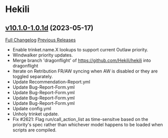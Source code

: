 # Hekili

## [v10.1.0-1.0.1d](https://github.com/Hekili/hekili/tree/v10.1.0-1.0.1d) (2023-05-17)
[Full Changelog](https://github.com/Hekili/hekili/compare/v10.1.0-1.0.1c...v10.1.0-1.0.1d) [Previous Releases](https://github.com/Hekili/hekili/releases)

- Enable trinket.name.X lookups to support current Outlaw priority.  
- Windwalker priority updates.  
- Merge branch 'dragonflight' of https://github.com/Hekili/hekili into dragonflight  
- Iterate on Retribution FR/AW syncing when AW is disabled or they are toggled separately.  
- Update Recommendation-Report.yml  
- Update Bug-Report-Form.yml  
- Update Bug-Report-Form.yml  
- Update Bug-Report-Form.yml  
- Update Bug-Report-Form.yml  
- Update config.yml  
- Unholy trinket update.  
- Fix #2621:  Flag run/call\_action\_list as time-sensitve based on the priority's spec rather than whichever model happens to be loaded when scripts are compiled.  
